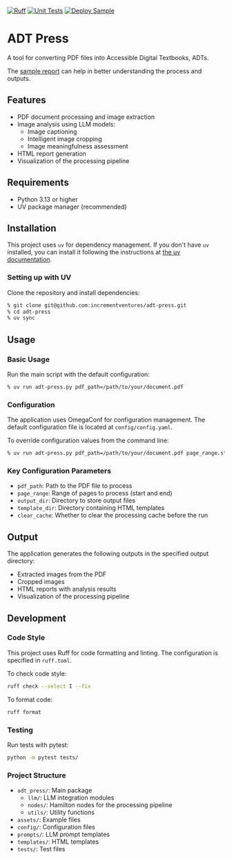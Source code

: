 [![Ruff](https://github.com/incrementventures/adt-press/actions/workflows/ruff.yml/badge.svg)](https://github.com/incrementventures/adt-press/actions/workflows/ruff.yml)
[![Unit Tests](https://github.com/incrementventures/adt-press/actions/workflows/test.yml/badge.svg)](https://github.com/incrementventures/adt-press/actions/workflows/test.yml)
[![Deploy Sample](https://github.com/incrementventures/adt-press/actions/workflows/deploy.yml/badge.svg)](https://github.com/incrementventures/adt-press/actions/workflows/deploy.yml)


# ADT Press

A tool for converting PDF files into Accessible Digital Textbooks, ADTs.

The [sample report](https://incrementventures.github.io/adt-press/) can help in better understanding the process and outputs.

## Features

- PDF document processing and image extraction
- Image analysis using LLM models:
  - Image captioning
  - Intelligent image cropping
  - Image meaningfulness assessment
- HTML report generation
- Visualization of the processing pipeline

## Requirements

- Python 3.13 or higher
- UV package manager (recommended)

## Installation

This project uses `uv` for dependency management. If you don't have `uv` installed, you can install it following the instructions at [the uv documentation](https://github.com/astral-sh/uv).

### Setting up with UV

Clone the repository and install dependencies:

```bash
% git clone git@github.com:incrementventures/adt-press.git
% cd adt-press
% uv sync
```

## Usage

### Basic Usage

Run the main script with the default configuration:

```bash
% uv run adt-press.py pdf_path=/path/to/your/document.pdf
```

### Configuration

The application uses OmegaConf for configuration management. The default configuration file is located at `config/config.yaml`.

To override configuration values from the command line:

```bash
% uv run adt-press.py pdf_path=/path/to/your/document.pdf page_range.start=0 page_range.end=5
```

### Key Configuration Parameters

- `pdf_path`: Path to the PDF file to process
- `page_range`: Range of pages to process (start and end)
- `output_dir`: Directory to store output files
- `template_dir`: Directory containing HTML templates
- `clear_cache`: Whether to clear the processing cache before the run

## Output

The application generates the following outputs in the specified output directory:

- Extracted images from the PDF
- Cropped images
- HTML reports with analysis results
- Visualization of the processing pipeline

## Development

### Code Style

This project uses Ruff for code formatting and linting. The configuration is specified in `ruff.toml`.

To check code style:

```bash
ruff check --select I --fix
```

To format code:

```bash
ruff format
```

### Testing

Run tests with pytest:

```bash
python -m pytest tests/
```

### Project Structure

- `adt_press/`: Main package
  - `llm/`: LLM integration modules
  - `nodes/`: Hamilton nodes for the processing pipeline
  - `utils/`: Utility functions
- `assets/`: Example files
- `config/`: Configuration files
- `prompts/`: LLM prompt templates
- `templates/`: HTML templates
- `tests/`: Test files